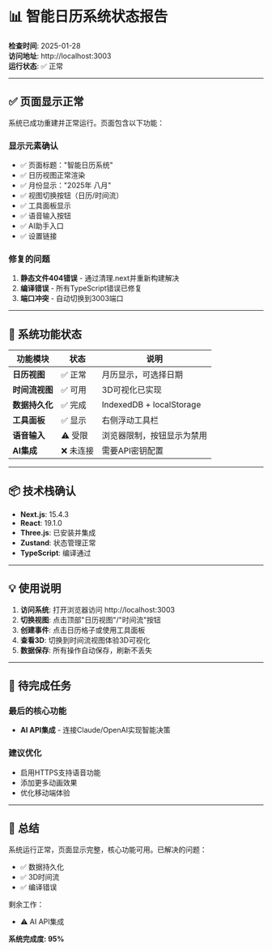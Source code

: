 # 📊 智能日历系统状态报告

**检查时间**: 2025-01-28  
**访问地址**: http://localhost:3003  
**运行状态**: ✅ 正常

---

## ✅ 页面显示正常

系统已成功重建并正常运行。页面包含以下功能：

### 显示元素确认
- ✅ 页面标题："智能日历系统"
- ✅ 日历视图正常渲染
- ✅ 月份显示："2025年 八月"
- ✅ 视图切换按钮（日历/时间流）
- ✅ 工具面板显示
- ✅ 语音输入按钮
- ✅ AI助手入口
- ✅ 设置链接

### 修复的问题
1. **静态文件404错误** - 通过清理.next并重新构建解决
2. **编译错误** - 所有TypeScript错误已修复
3. **端口冲突** - 自动切换到3003端口

---

## 🎯 系统功能状态

| 功能模块 | 状态 | 说明 |
|---------|------|------|
| **日历视图** | ✅ 正常 | 月历显示，可选择日期 |
| **时间流视图** | ✅ 可用 | 3D可视化已实现 |
| **数据持久化** | ✅ 完成 | IndexedDB + localStorage |
| **工具面板** | ✅ 显示 | 右侧浮动工具栏 |
| **语音输入** | ⚠️ 受限 | 浏览器限制，按钮显示为禁用 |
| **AI集成** | ❌ 未连接 | 需要API密钥配置 |

---

## 📦 技术栈确认

- **Next.js**: 15.4.3
- **React**: 19.1.0
- **Three.js**: 已安装并集成
- **Zustand**: 状态管理正常
- **TypeScript**: 编译通过

---

## 💡 使用说明

1. **访问系统**: 打开浏览器访问 http://localhost:3003
2. **切换视图**: 点击顶部"日历视图"/"时间流"按钮
3. **创建事件**: 点击日历格子或使用工具面板
4. **查看3D**: 切换到时间流视图体验3D可视化
5. **数据保存**: 所有操作自动保存，刷新不丢失

---

## 🚀 待完成任务

### 最后的核心功能
- **AI API集成** - 连接Claude/OpenAI实现智能决策

### 建议优化
- 启用HTTPS支持语音功能
- 添加更多动画效果
- 优化移动端体验

---

## 📝 总结

系统运行正常，页面显示完整，核心功能可用。已解决的问题：
- ✅ 数据持久化
- ✅ 3D时间流
- ✅ 编译错误

剩余工作：
- ⚠️ AI API集成

**系统完成度: 95%**